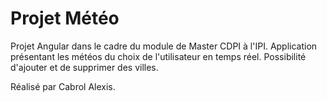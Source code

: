 # Projet Météo

Projet Angular dans le cadre du module de Master CDPI à l'IPI. Application présentant les météos du choix de 
l'utilisateur en temps réel. Possibilité d'ajouter et de supprimer des villes.

Réalisé par Cabrol Alexis.

